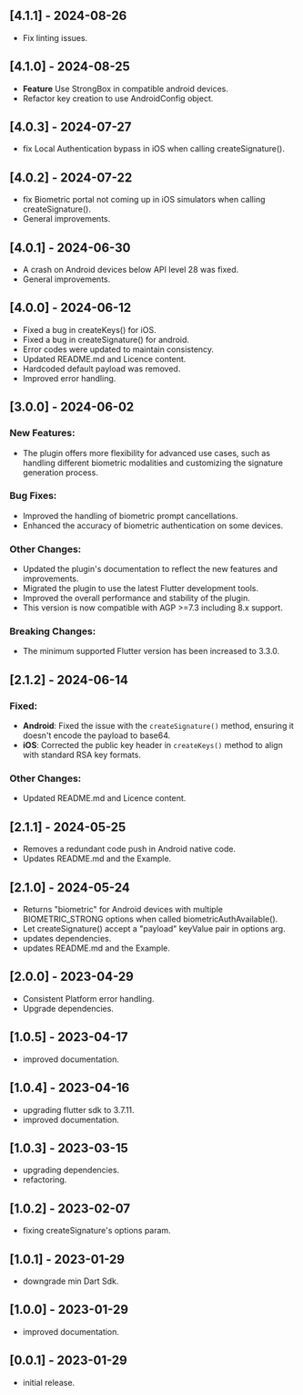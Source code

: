 ## [4.1.1] - 2024-08-26

* Fix linting issues.

## [4.1.0] - 2024-08-25

* **Feature** Use StrongBox in compatible android devices.
* Refactor key creation to use AndroidConfig object.

## [4.0.3] - 2024-07-27

* fix Local Authentication bypass in iOS when calling createSignature().

## [4.0.2] - 2024-07-22

* fix Biometric portal not coming up in iOS simulators when calling createSignature().
* General improvements.

## [4.0.1] - 2024-06-30

* A crash on Android devices below API level 28 was fixed.
* General improvements.

## [4.0.0] - 2024-06-12

* Fixed a bug in createKeys() for iOS.
* Fixed a bug in createSignature() for android.
* Error codes were updated to maintain consistency.
* Updated README.md and Licence content.
* Hardcoded default payload was removed.
* Improved error handling.

## [3.0.0] - 2024-06-02

### New Features:

* The plugin offers more flexibility for advanced use cases, such as handling different biometric modalities and customizing the signature generation process.

### Bug Fixes:

* Improved the handling of biometric prompt cancellations.
* Enhanced the accuracy of biometric authentication on some devices.

### Other Changes:

* Updated the plugin's documentation to reflect the new features and improvements.
* Migrated the plugin to use the latest Flutter development tools.
* Improved the overall performance and stability of the plugin.
* This version is now compatible with AGP >=7.3 including 8.x support.

### Breaking Changes:

* The minimum supported Flutter version has been increased to 3.3.0.

## [2.1.2] - 2024-06-14

### Fixed:

- **Android**: Fixed the issue with the `createSignature()` method, ensuring it doesn't encode the payload to base64.
- **iOS**: Corrected the public key header in `createKeys()` method to align with standard RSA key formats.

### Other Changes:

* Updated README.md and Licence content.

## [2.1.1] - 2024-05-25

* Removes a redundant code push in Android native code.
* Updates README.md and the Example.

## [2.1.0] - 2024-05-24

* Returns "biometric" for Android devices with multiple BIOMETRIC_STRONG options when called
  biometricAuthAvailable().
* Let createSignature() accept a "payload" keyValue pair in options arg.
* updates dependencies.
* updates README.md and the Example.

## [2.0.0] - 2023-04-29

* Consistent Platform error handling.
* Upgrade dependencies.

## [1.0.5] - 2023-04-17

* improved documentation.

## [1.0.4] - 2023-04-16

* upgrading flutter sdk to 3.7.11.
* improved documentation.

## [1.0.3] - 2023-03-15

* upgrading dependencies.
* refactoring.

## [1.0.2] - 2023-02-07

* fixing createSignature's options param.

## [1.0.1] - 2023-01-29

* downgrade min Dart Sdk.

## [1.0.0] - 2023-01-29

* improved documentation.

## [0.0.1] - 2023-01-29

* initial release.
